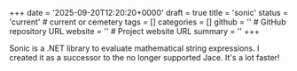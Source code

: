 +++
date = '2025-09-20T12:20:20+0000'
draft = true
title = 'sonic'
status = 'current' # current or cemetery
tags = []
categories = []
github = '' # GitHub repository URL
website = '' # Project website URL
summary = ''
+++

Sonic is a .NET library to evaluate mathematical string expressions.
I created it as a successor to the no longer supported Jace.
It's a lot faster!